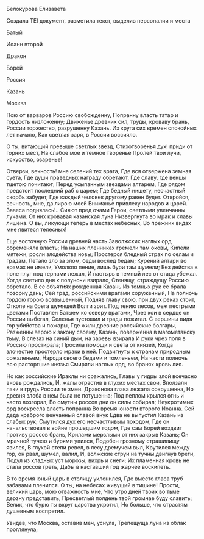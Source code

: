 <TEI> 

 <teiHeader> 

 <fileDesc> 

 <titleStmt> 

 <title>Задание 2</title> 

 </titleStmt> 

 <respStmt> 

 <persName>Белокурова Елизавета</persName> 

 <resp>Создала TEI документ, разметила текст, выделив персоналии и места</resp> 

 </respStmt> 

 </fileDesc>
 <profileDesc>

 <particDesc>

 <listPerson type="historical">

 <person xml:id="a"> 

 <persName>Батый</persName>

 </person>

 <person xml:id="b">

 <persName>Иоанн второй</persName>

 </person>
 
 </listPerson>
 
 <listPerson type="mythological">
 
 <person xml:id="c">
                     
 <persName>Дракон</persName>
 
 </person>
 
 <person xml:id="d">
 
 <persName>Борей</persName>
 
 </person>
 
 <person xml:id="e">
 
 <persName>Россия</persName>
 
 </person>
 
 <person xml:id="f">
 
 <persName>Казань</persName>
 
 </person>
 
 <person xml:id="g">
 
 <persName>Москва</persName>
 
 </person>
 
 </listPerson>

 </particDesc>

 </profileDesc>

 </teiHeader> 

 <text>
Пою от варваров <placeName>Россию</placeName> свобожденну,
Попранну власть татар и гордость низложенну;
Движенье древних сил, труды, кроваву брань,
<person xml:id="e"><persName>России</persName></person> торжество, разрушенну <placeName>Казань</placeName>.
Из круга сих времен спокойных лет начало,
Как светлая заря, в <placeName>России</placeName> воссияло.

О ты, витающий превыше светлых звезд,
Стихотворенья дух! приди от горних мест,
На слабое мое и темное творенье
Пролей твои лучи, искусство, озаренье!

Отверзи, вечность! мне селений тех врата,
Где вся отвержена земная суета,
Где души праведных награду обретают,
Где славу, где венцы тщетою почитают;
Перед усыпанным звездами алтарем,
Где рядом предстоит последний раб с царем;
Где бедный нищету, несчастный скорбь забудет,
Где каждый человек другому равен будет.
Откройся, вечность, мне, да лирою моей
Вниманье привлеку народов и царей.
Завеса поднялась!.. Сияют пред очами
Герои, светлыми увенчанны лучами.
От них кровавая казанская луна
Низвергнута во мрак и славы лишена.
О вы, ликующи теперь в местах небесных,
Во прежних видах мне явитеся телесных!

Еще <placeName>восточную России</placeName> древней часть
Заволжских наглых орд обременяла власть;
На наших пленниках гремели там оковы,
Кипели мятежи, росли злодейства новы;
Простерся бледный страх по селам и градам,
Летало зло за злом, беды вослед бедам;
Курений алтари во храмах не имели,
Умолкло пение, лишь бури там шумели;
Без действа в поле плуг под тернами лежал,
И пастырь в темный лес от стада убежал.
Когда светило дня к полуночи взирало,
Стенящу, страждущу <person xml:id="e"><persName>Россию</persName></person> обретало.
В <person xml:id="e"><persName>ее</persName></person> объятиях рожденная <person xml:id="f"><persName>Казань</persName></person>
Из томных рук <person xml:id="e"><persName>ее</persName></person> брала позорну дань;
<person xml:id="f"><persName>Сей град, российскими врагами соруженный,
На полночь гордою горою возвышенный</persName></person>,
Подняв главу свою, при двух реках стоит,
Отколе на брега шумящей <placeName>Волги</placeName> зрит.
Под тению лесов, меж пестрыми цветами
Поставлен <person xml:id="a"><persName>Батыем</persName></person> ко северу вратами,
Чрез кои в сердце <person xml:id="a"><persName>он</persName></person> <placeName>России</placeName> выбегал,
Селенья пустошил и грады пожигал.
С вершины видя гор убийства и пожары,
Где жили древние российские болгары,
Разженны верою к закону своему,
<person xml:id="f"><persName>Казань</persName></person>, поверженна в магометанску тьму,
В слезах на синий дым, на заревы взирала
И руки чрез поля в <placeName>Россию</placeName> простирала;
Просила помощи и света от князей,
Когда злочестие простерло мраки в <person xml:id="f"><persName>ней</persName></person>.
Подвигнуты к странам природным сожаленьем,
Народа <person xml:id="f"><persName>своего</persName></person> бедами и томленьем,
На части полночь всю расторгшие князья
Смиряли наглых орд, во бранях кровь лия.

Но как российские Ираклы ни сражались,
Главы у гидры злой всечасно вновь рождались,
И, жалы отрастив в глухих местах свои,
Вползали паки в грудь <placeName>России</placeName> те змеи.
Драконова глава лежала сокрушенна,
Но древня злоба в нем была не потушенна;
Под пеплом крылся огнь и часто возгорал,
Во смутны россов дни он силы собирал;
Неукротимых орд воскресла власть попранна
Во время юности <person xml:id="b"><persName>второго Иоанна</persName></person>.
<person xml:id="b"><persName>Сей деда храброго венчанный славой внук</persName></person>
Едва не выпустил <placeName>Казань</placeName> из слабых рук;
Смутился дух <person xml:id="b"><persName>его</persName></person> несчастливым походом,
Где <person xml:id="b"><persName>он</persName></person> начальствовал в войне прошедшим годом,
Где сам <person xml:id="d"><persName>Борей</persName></person> воздвиг противу россов брань,
Крилами мерзлыми от них закрыв <placeName>Казань</placeName>;
<person xml:id="d"><persName>Он</persName></person> мрачной тучею и бурями увился,
Подобен грозному страшилищу явился,
В глухой степи ревел, в лесу дремучем выл,
Крутился между гор, <person xml:id="d"><persName>он</persName></person> рвал, шумел, валил,
И, волжские струи на тучны двигнув бреги,
Подул из хладных уст морозы, вихрь и снеги;
Их пламенная кровь не стала россов греть,
Дабы в наставший год жарчее воскипеть.

В то время <person xml:id="b"><persName>юный царь</persName></person> в столицу уклонился,
Где вместо гласа труб забавами пленился.
О ты, на небесах живущий в тишине!
Прости, великий царь, мою отважность мне,
Что утро дней твоих во тьме дерзну представить,
Пресветлый полдень твой громчае буду славить;
Велик, что бурю ты вкруг царства укротил,
Но больше, что страстям душевным воспретил.

Увидев, что <person xml:id="g"><persName>Москва</persName></person>, оставив меч, уснула,
Трепещуща луна из облак проглянула;
</text>
</TEI>
